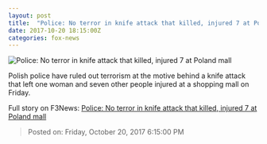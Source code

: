 ```yaml
---
layout: post
title:  "Police: No terror in knife attack that killed, injured 7 at Poland mall"
date: 2017-10-20 18:15:00Z
categories: fox-news
---
```


![Police: No terror in knife attack that killed, injured 7 at Poland mall](http://a57.foxnews.com/images.foxnews.com/content/fox-news/world/2017/10/20/woman-killed-at-least-7-injured-in-knife-attack-at-polish-mall/_jcr_content/article-text/article-par-6/inline_spotlight_ima/image.img.jpg/612/344/1508514413469.jpg?ve=1&tl=1)

Polish police have ruled out terrorism at the motive behind a knife attack that left one woman and seven other people injured at a shopping mall on Friday.


Full story on F3News: [Police: No terror in knife attack that killed, injured 7 at Poland mall](http://www.f3nws.com/n/UhadQH)

> Posted on: Friday, October 20, 2017 6:15:00 PM
